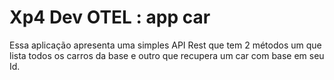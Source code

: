# Xp4 Dev OTEL : app car

Essa aplicação apresenta uma simples API Rest que tem 2 métodos um que lista todos os carros da base e outro que recupera um car com base em seu Id.


